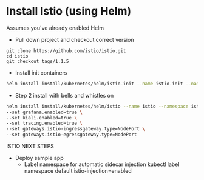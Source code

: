 # Install Istio (using Helm)
Assumes you've already enabled Helm

- Pull down project and checkout correct version
```
git clone https://github.com/istio/istio.git
cd istio
git checkout tags/1.1.5
```
- Install init containers
```bash
helm install install/kubernetes/helm/istio-init --name istio-init --namespace istio-system
```
- Step 2 install with bells and whistles on
```bash
helm install install/kubernetes/helm/istio --name istio --namespace istio-system \
--set grafana.enabled=true \
--set kiali.enabled=true \
--set tracing.enabled=true \
--set gateways.istio-ingressgateway.type=NodePort \
--set gateways.istio-egressgateway.type=NodePort
```



ISTIO NEXT STEPS
- Deploy sample app
    - Label namespace for automatic sidecar injection
kubectl label namespace default istio-injection=enabled


